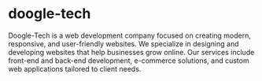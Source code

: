# doogle-tech
Doogle-Tech is a web development company focused on creating modern, responsive, and user-friendly websites. We specialize in designing and developing websites that help businesses grow online. Our services include front-end and back-end development, e-commerce solutions, and custom web applications tailored to client needs.
